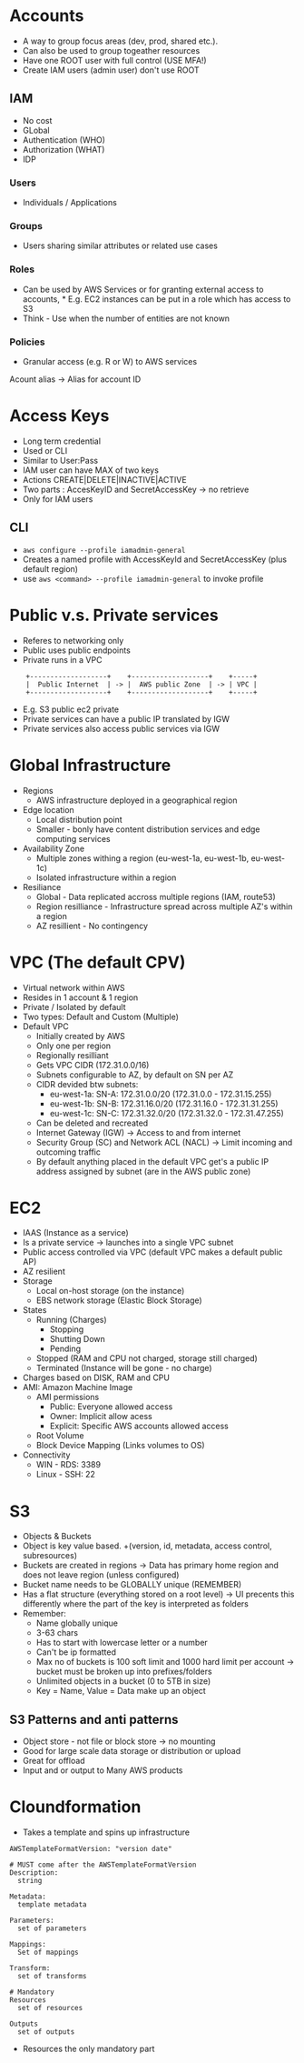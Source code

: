 # Accounts
* A way to group focus areas (dev, prod, shared etc.).
* Can also be used to group togeather resources
* Have one ROOT user with full control (USE MFA!)
* Create IAM users (admin user) don't use ROOT

## IAM
* No cost
* GLobal
* Authentication (WHO)
* Authorization (WHAT)
* IDP

### Users
* Individuals / Applications

### Groups
* Users sharing similar attributes or related use cases

### Roles
* Can be used by AWS Services or for granting external access to accounts, * E.g. EC2 instances can be put in a role which has access to S3
* Think - Use when the number of entities are not known

### Policies
* Granular access (e.g. R or W) to AWS services

Acount alias -> Alias for account ID

# Access Keys

* Long term credential
* Used or CLI
* Similar to User:Pass
* IAM user can have MAX of two keys
* Actions CREATE|DELETE|INACTIVE|ACTIVE
* Two parts : AccesKeyID and SecretAccessKey -> no retrieve
* Only for IAM users


## CLI
* `aws configure --profile iamadmin-general`
* Creates a named profile with AccessKeyId and SecretAccessKey (plus default region)
* use `aws <command> --profile iamadmin-general` to invoke profile

# Public v.s. Private services
* Referes to networking only
* Public uses public endpoints
* Private runs in a VPC
```
    +-------------------+    +-------------------+    +-----+
    |  Public Internet  | -> |  AWS public Zone  | -> | VPC |
    +-------------------+    +-------------------+    +-----+
```
* E.g. S3 public ec2 private
* Private services can have a public IP translated by IGW
* Private services also access public services via IGW

# Global Infrastructure
* Regions
  * AWS infrastructure deployed in a geographical region
* Edge location
  * Local distribution point
  * Smaller - bonly have content distribution services and edge computing services
* Availability Zone
  * Multiple zones withing a region (eu-west-1a, eu-west-1b, eu-west-1c)
  * Isolated infrastructure within a region
* Resiliance
  * Global - Data replicated accross multiple regions (IAM, route53)
  * Region resilliance - Infrastructure spread across multiple AZ's within a region
  * AZ resillient - No contingency

# VPC (The default CPV)
* Virtual network within AWS
* Resides in 1 account & 1 region
* Private / Isolated by default
* Two types: Default and Custom (Multiple)
* Default VPC
  * Initially created by AWS
  * Only one per region
  * Regionally resilliant
  * Gets VPC CIDR (172.31.0.0/16)
  * Subnets configurable to AZ, by default on SN per AZ
  * CIDR devided btw subnets:
    * eu-west-1a: SN-A: 172.31.0.0/20 (172.31.0.0 - 172.31.15.255)
    * eu-west-1b: SN-B: 172.31.16.0/20 (172.31.16.0 - 172.31.31.255)
    * eu-west-1c: SN-C: 172.31.32.0/20 (172.31.32.0 - 172.31.47.255)
  * Can be deleted and recreated
  * Internet Gateway (IGW) -> Access to and from internet
  * Security Group (SC) and  Network ACL (NACL)  -> Limit incoming and outcoming traffic
  * By default anything placed in the default VPC get's a public IP address assigned by subnet (are in the AWS public zone)

# EC2
* IAAS (Instance as a service)
* Is a private service -> launches into a single VPC subnet
* Public access controlled via VPC (default VPC makes a default public AP)
* AZ resilient
* Storage
  * Local on-host storage (on the instance)
  * EBS network storage (Elastic Block Storage)
* States
  * Running (Charges)
    * Stopping
    * Shutting Down
    * Pending
  * Stopped (RAM and CPU not charged, storage still charged)
  * Terminated (Instance will be gone - no charge)
* Charges based on DISK, RAM and CPU
* AMI: Amazon Machine Image
    * AMI permissions
      * Public: Everyone allowed access
      * Owner: Implicit allow acess
      * Explicit: Specific AWS accounts allowed access
    * Root Volume
    * Block Device Mapping (Links volumes to OS)
* Connectivity
  * WIN - RDS: 3389
  * Linux - SSH: 22


# S3

* Objects & Buckets
* Object is key value based. +(version, id, metadata, access control, subresources)
* Buckets are created in regions -> Data has primary home region and does not leave region (unless configured)
* Bucket name needs to be GLOBALLY unique (REMEMBER)
* Has a flat structure (everything stored on a root level) -> UI precents this differently where the </prefix> part of the key is interpreted as folders
* Remember:
  * Name globally unique
  * 3-63 chars
  * Has to start with lowercase letter or a number
  * Can't be ip formatted
  * Max no of buckets is 100 soft limit and 1000 hard limit per account -> bucket must be broken up into prefixes/folders
  * Unlimited objects in a bucket (0 to 5TB in size)
  * Key = Name, Value = Data make up an object

## S3 Patterns and anti patterns

* Object store - not file or block store -> no mounting
* Good for large scale data storage or distribution or upload
* Great for offload
* Input and or output to Many AWS products

# Cloundformation

* Takes a template and spins up infrastructure

````
AWSTemplateFormatVersion: "version date"

# MUST come after the AWSTemplateFormatVersion
Description:
  string

Metadata:
  template metadata

Parameters:
  set of parameters

Mappings:
  Set of mappings

Transform:
  set of transforms

# Mandatory
Resources
  set of resources

Outputs
  set of outputs
````


* Resources the only mandatory part


